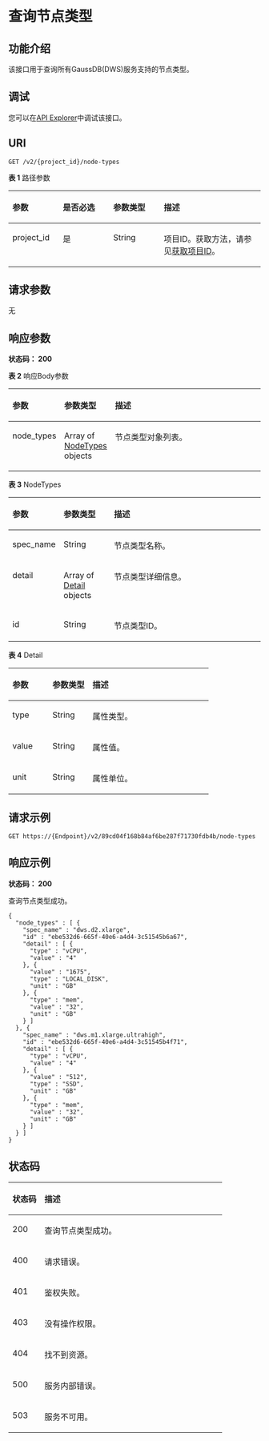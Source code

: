 # 查询节点类型<a name="ZH-CN_TOPIC_0000001437541649"></a>

## 功能介绍<a name="section173781801142"></a>

该接口用于查询所有GaussDB\(DWS\)服务支持的节点类型。

## 调试<a name="zh-cn_topic_0000001098976622_section16191247193116"></a>

您可以在[API Explorer](https://apiexplorer.developer.huaweicloud.com/apiexplorer/doc?product=DWS&api=ListNodeTypes)中调试该接口。

## URI<a name="section1437918051417"></a>

```
GET /v2/{project_id}/node-types
```

**表 1**  路径参数

<a name="table1438320151412"></a>
<table><thead align="left"><tr id="row738114081419"><th class="cellrowborder" valign="top" width="20%" id="mcps1.2.5.1.1"><p id="p17383140191417"><a name="p17383140191417"></a><a name="p17383140191417"></a>参数</p>
</th>
<th class="cellrowborder" valign="top" width="20%" id="mcps1.2.5.1.2"><p id="p1638415020149"><a name="p1638415020149"></a><a name="p1638415020149"></a>是否必选</p>
</th>
<th class="cellrowborder" valign="top" width="20%" id="mcps1.2.5.1.3"><p id="p33842017148"><a name="p33842017148"></a><a name="p33842017148"></a>参数类型</p>
</th>
<th class="cellrowborder" valign="top" width="40%" id="mcps1.2.5.1.4"><p id="p43851301141"><a name="p43851301141"></a><a name="p43851301141"></a>描述</p>
</th>
</tr>
</thead>
<tbody><tr id="row1938216051417"><td class="cellrowborder" valign="top" width="20%" headers="mcps1.2.5.1.1 "><p id="p33866013142"><a name="p33866013142"></a><a name="p33866013142"></a>project_id</p>
</td>
<td class="cellrowborder" valign="top" width="20%" headers="mcps1.2.5.1.2 "><p id="p1838616031414"><a name="p1838616031414"></a><a name="p1838616031414"></a>是</p>
</td>
<td class="cellrowborder" valign="top" width="20%" headers="mcps1.2.5.1.3 "><p id="p33870051411"><a name="p33870051411"></a><a name="p33870051411"></a>String</p>
</td>
<td class="cellrowborder" valign="top" width="40%" headers="mcps1.2.5.1.4 "><p id="p1438719021417"><a name="p1438719021417"></a><a name="p1438719021417"></a>项目ID。获取方法，请参见<a href="获取项目ID.md">获取项目ID</a>。</p>
</td>
</tr>
</tbody>
</table>

## 请求参数<a name="section143883016144"></a>

无

## 响应参数<a name="section5389180161415"></a>

**状态码： 200**

**表 2**  响应Body参数

<a name="zh-cn_topic_0000001437418417_response_ListNodeTypesResponseBody"></a>
<table><thead align="left"><tr id="row1839170101416"><th class="cellrowborder" valign="top" width="20%" id="mcps1.2.4.1.1"><p id="p16392160111414"><a name="p16392160111414"></a><a name="p16392160111414"></a>参数</p>
</th>
<th class="cellrowborder" valign="top" width="20%" id="mcps1.2.4.1.2"><p id="p1339220010144"><a name="p1339220010144"></a><a name="p1339220010144"></a>参数类型</p>
</th>
<th class="cellrowborder" valign="top" width="60%" id="mcps1.2.4.1.3"><p id="p13941200143"><a name="p13941200143"></a><a name="p13941200143"></a>描述</p>
</th>
</tr>
</thead>
<tbody><tr id="row13391108145"><td class="cellrowborder" valign="top" width="20%" headers="mcps1.2.4.1.1 "><p id="p103957019144"><a name="p103957019144"></a><a name="p103957019144"></a>node_types</p>
</td>
<td class="cellrowborder" valign="top" width="20%" headers="mcps1.2.4.1.2 "><p id="p1639510111415"><a name="p1639510111415"></a><a name="p1639510111415"></a>Array of <a href="#zh-cn_topic_0000001437418417_response_NodeTypes">NodeTypes</a> objects</p>
</td>
<td class="cellrowborder" valign="top" width="60%" headers="mcps1.2.4.1.3 "><p id="p1339610018149"><a name="p1339610018149"></a><a name="p1339610018149"></a>节点类型对象列表。</p>
</td>
</tr>
</tbody>
</table>

**表 3**  NodeTypes

<a name="zh-cn_topic_0000001437418417_response_NodeTypes"></a>
<table><thead align="left"><tr id="row1139720071419"><th class="cellrowborder" valign="top" width="20%" id="mcps1.2.4.1.1"><p id="p9399180161416"><a name="p9399180161416"></a><a name="p9399180161416"></a>参数</p>
</th>
<th class="cellrowborder" valign="top" width="20%" id="mcps1.2.4.1.2"><p id="p13991808147"><a name="p13991808147"></a><a name="p13991808147"></a>参数类型</p>
</th>
<th class="cellrowborder" valign="top" width="60%" id="mcps1.2.4.1.3"><p id="p164006020149"><a name="p164006020149"></a><a name="p164006020149"></a>描述</p>
</th>
</tr>
</thead>
<tbody><tr id="row139714001419"><td class="cellrowborder" valign="top" width="20%" headers="mcps1.2.4.1.1 "><p id="p74005015141"><a name="p74005015141"></a><a name="p74005015141"></a>spec_name</p>
</td>
<td class="cellrowborder" valign="top" width="20%" headers="mcps1.2.4.1.2 "><p id="p94011051415"><a name="p94011051415"></a><a name="p94011051415"></a>String</p>
</td>
<td class="cellrowborder" valign="top" width="60%" headers="mcps1.2.4.1.3 "><p id="p140110010146"><a name="p140110010146"></a><a name="p140110010146"></a>节点类型名称。</p>
</td>
</tr>
<tr id="row103984014141"><td class="cellrowborder" valign="top" width="20%" headers="mcps1.2.4.1.1 "><p id="p84017010144"><a name="p84017010144"></a><a name="p84017010144"></a>detail</p>
</td>
<td class="cellrowborder" valign="top" width="20%" headers="mcps1.2.4.1.2 "><p id="p6402120151419"><a name="p6402120151419"></a><a name="p6402120151419"></a>Array of <a href="#zh-cn_topic_0000001437418417_response_Detail">Detail</a> objects</p>
</td>
<td class="cellrowborder" valign="top" width="60%" headers="mcps1.2.4.1.3 "><p id="p34038016149"><a name="p34038016149"></a><a name="p34038016149"></a>节点类型详细信息。</p>
</td>
</tr>
<tr id="row10398110121411"><td class="cellrowborder" valign="top" width="20%" headers="mcps1.2.4.1.1 "><p id="p6404130141419"><a name="p6404130141419"></a><a name="p6404130141419"></a>id</p>
</td>
<td class="cellrowborder" valign="top" width="20%" headers="mcps1.2.4.1.2 "><p id="p1040410012141"><a name="p1040410012141"></a><a name="p1040410012141"></a>String</p>
</td>
<td class="cellrowborder" valign="top" width="60%" headers="mcps1.2.4.1.3 "><p id="p10405807142"><a name="p10405807142"></a><a name="p10405807142"></a>节点类型ID。</p>
</td>
</tr>
</tbody>
</table>

**表 4**  Detail

<a name="zh-cn_topic_0000001437418417_response_Detail"></a>
<table><thead align="left"><tr id="row840618020147"><th class="cellrowborder" valign="top" width="20%" id="mcps1.2.4.1.1"><p id="p16408701143"><a name="p16408701143"></a><a name="p16408701143"></a>参数</p>
</th>
<th class="cellrowborder" valign="top" width="20%" id="mcps1.2.4.1.2"><p id="p54081902147"><a name="p54081902147"></a><a name="p54081902147"></a>参数类型</p>
</th>
<th class="cellrowborder" valign="top" width="60%" id="mcps1.2.4.1.3"><p id="p940918019143"><a name="p940918019143"></a><a name="p940918019143"></a>描述</p>
</th>
</tr>
</thead>
<tbody><tr id="row11406130151414"><td class="cellrowborder" valign="top" width="20%" headers="mcps1.2.4.1.1 "><p id="p1409140181415"><a name="p1409140181415"></a><a name="p1409140181415"></a>type</p>
</td>
<td class="cellrowborder" valign="top" width="20%" headers="mcps1.2.4.1.2 "><p id="p241015018142"><a name="p241015018142"></a><a name="p241015018142"></a>String</p>
</td>
<td class="cellrowborder" valign="top" width="60%" headers="mcps1.2.4.1.3 "><p id="p1341014012143"><a name="p1341014012143"></a><a name="p1341014012143"></a>属性类型。</p>
</td>
</tr>
<tr id="row2040613011140"><td class="cellrowborder" valign="top" width="20%" headers="mcps1.2.4.1.1 "><p id="p1941116041411"><a name="p1941116041411"></a><a name="p1941116041411"></a>value</p>
</td>
<td class="cellrowborder" valign="top" width="20%" headers="mcps1.2.4.1.2 "><p id="p94114015142"><a name="p94114015142"></a><a name="p94114015142"></a>String</p>
</td>
<td class="cellrowborder" valign="top" width="60%" headers="mcps1.2.4.1.3 "><p id="p194121008143"><a name="p194121008143"></a><a name="p194121008143"></a>属性值。</p>
</td>
</tr>
<tr id="row1040720081411"><td class="cellrowborder" valign="top" width="20%" headers="mcps1.2.4.1.1 "><p id="p14412170111412"><a name="p14412170111412"></a><a name="p14412170111412"></a>unit</p>
</td>
<td class="cellrowborder" valign="top" width="20%" headers="mcps1.2.4.1.2 "><p id="p04131503142"><a name="p04131503142"></a><a name="p04131503142"></a>String</p>
</td>
<td class="cellrowborder" valign="top" width="60%" headers="mcps1.2.4.1.3 "><p id="p19414306146"><a name="p19414306146"></a><a name="p19414306146"></a>属性单位。</p>
</td>
</tr>
</tbody>
</table>

## 请求示例<a name="section1414170191415"></a>

```
GET https://{Endpoint}/v2/89cd04f168b84af6be287f71730fdb4b/node-types
```

## 响应示例<a name="section1441520013147"></a>

**状态码： 200**

查询节点类型成功。

```
{
  "node_types" : [ {
    "spec_name" : "dws.d2.xlarge",
    "id" : "ebe532d6-665f-40e6-a4d4-3c51545b6a67",
    "detail" : [ {
      "type" : "vCPU",
      "value" : "4"
    }, {
      "value" : "1675",
      "type" : "LOCAL_DISK",
      "unit" : "GB"
    }, {
      "type" : "mem",
      "value" : "32",
      "unit" : "GB"
    } ]
  }, {
    "spec_name" : "dws.m1.xlarge.ultrahigh",
    "id" : "ebe532d6-665f-40e6-a4d4-3c51545b4f71",
    "detail" : [ {
      "type" : "vCPU",
      "value" : "4"
    }, {
      "value" : "512",
      "type" : "SSD",
      "unit" : "GB"
    }, {
      "type" : "mem",
      "value" : "32",
      "unit" : "GB"
    } ]
  } ]
}
```

## 状态码<a name="section124281809148"></a>

<a name="zh-cn_topic_0000001437418417_status_code"></a>
<table><thead align="left"><tr id="row9429160181418"><th class="cellrowborder" valign="top" width="15%" id="mcps1.1.3.1.1"><p id="p15431006148"><a name="p15431006148"></a><a name="p15431006148"></a>状态码</p>
</th>
<th class="cellrowborder" valign="top" width="85%" id="mcps1.1.3.1.2"><p id="p84321005141"><a name="p84321005141"></a><a name="p84321005141"></a>描述</p>
</th>
</tr>
</thead>
<tbody><tr id="row4430140101413"><td class="cellrowborder" valign="top" width="15%" headers="mcps1.1.3.1.1 "><p id="p1143310013143"><a name="p1143310013143"></a><a name="p1143310013143"></a>200</p>
</td>
<td class="cellrowborder" valign="top" width="85%" headers="mcps1.1.3.1.2 "><p id="p124336018141"><a name="p124336018141"></a><a name="p124336018141"></a>查询节点类型成功。</p>
</td>
</tr>
<tr id="row843015051420"><td class="cellrowborder" valign="top" width="15%" headers="mcps1.1.3.1.1 "><p id="p1434150161414"><a name="p1434150161414"></a><a name="p1434150161414"></a>400</p>
</td>
<td class="cellrowborder" valign="top" width="85%" headers="mcps1.1.3.1.2 "><p id="p5434103146"><a name="p5434103146"></a><a name="p5434103146"></a>请求错误。</p>
</td>
</tr>
<tr id="row043018012143"><td class="cellrowborder" valign="top" width="15%" headers="mcps1.1.3.1.1 "><p id="p1543410016146"><a name="p1543410016146"></a><a name="p1543410016146"></a>401</p>
</td>
<td class="cellrowborder" valign="top" width="85%" headers="mcps1.1.3.1.2 "><p id="p94359071411"><a name="p94359071411"></a><a name="p94359071411"></a>鉴权失败。</p>
</td>
</tr>
<tr id="row20430100171412"><td class="cellrowborder" valign="top" width="15%" headers="mcps1.1.3.1.1 "><p id="p5436180101412"><a name="p5436180101412"></a><a name="p5436180101412"></a>403</p>
</td>
<td class="cellrowborder" valign="top" width="85%" headers="mcps1.1.3.1.2 "><p id="p843719017144"><a name="p843719017144"></a><a name="p843719017144"></a>没有操作权限。</p>
</td>
</tr>
<tr id="row114308061412"><td class="cellrowborder" valign="top" width="15%" headers="mcps1.1.3.1.1 "><p id="p1243712041412"><a name="p1243712041412"></a><a name="p1243712041412"></a>404</p>
</td>
<td class="cellrowborder" valign="top" width="85%" headers="mcps1.1.3.1.2 "><p id="p944217091416"><a name="p944217091416"></a><a name="p944217091416"></a>找不到资源。</p>
</td>
</tr>
<tr id="row1243018018148"><td class="cellrowborder" valign="top" width="15%" headers="mcps1.1.3.1.1 "><p id="p244214012147"><a name="p244214012147"></a><a name="p244214012147"></a>500</p>
</td>
<td class="cellrowborder" valign="top" width="85%" headers="mcps1.1.3.1.2 "><p id="p74431014147"><a name="p74431014147"></a><a name="p74431014147"></a>服务内部错误。</p>
</td>
</tr>
<tr id="row164309071414"><td class="cellrowborder" valign="top" width="15%" headers="mcps1.1.3.1.1 "><p id="p94431209141"><a name="p94431209141"></a><a name="p94431209141"></a>503</p>
</td>
<td class="cellrowborder" valign="top" width="85%" headers="mcps1.1.3.1.2 "><p id="p13444170111412"><a name="p13444170111412"></a><a name="p13444170111412"></a>服务不可用。</p>
</td>
</tr>
</tbody>
</table>

